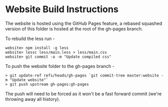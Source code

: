 # Website Build Instructions

The website is hosted using the GitHub Pages feature, a rebased squashed version of this folder is hosted at the root of the gh-pages branch.

To rebuild the less run -
```
website> npm install -g less
website> lessc less/main.less > less/main.css
website> git commit -a -m "Update compiled css"
```

To push the website folder to the gh-pages branch -
```
> git update-ref refs/heads/gh-pages `git commit-tree master:website -m "Update website"`
> git push upstream gh-pages:gh-pages
```

The push will need to be forced as it won't be a fast forward commit (we're throwing away all history).
